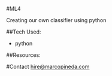 #ML4

Creating our own classifier using python

##Tech Used:
* python


##Resources:



#Contact
hire@marcopineda.com

